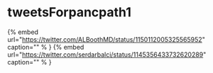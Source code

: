 # tweetsForpancpath1

{% embed url="https://twitter.com/ALBoothMD/status/1150112005325565952"  caption="" % }
{% embed url="https://twitter.com/serdarbalci/status/1145356433732620289"  caption="" % }
